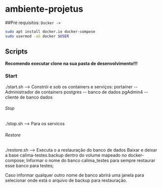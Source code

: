 # ambiente-projetus

##Pré requisitos:
`Docker ->` 
```sh 
sudo apt install docker.io docker-compose
sudo usermod -aG docker $USER
```

## Scripts

**Recomendo executar clone na sua pasta de desenvolvimento!!!**

### Start
./start.sh  --> Constrói e sob os containers e serviços:
  portainer -- Administrador de containers
  postgres  -- banco de dados
  pgAdmin4  -- cliente de banco dados

###### Stop  
./stop.sh --> Para os servicos

###### Restore
./restore.sh --> Executa o a restauração do banco de dados
  Baixar e deixar a base calima-testes.backup dentro do volume mapeado no docker-compose;
  Informar o nome do banco calima_testes para sempre restaurar esse banco para testes;
  
  Caso informar qualquer outro nome de banco abrirá uma janela para selecionar onde está o arquivo de backup para restauração.

